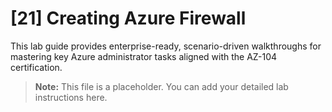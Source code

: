 # [21] Creating Azure Firewall

This lab guide provides enterprise-ready, scenario-driven walkthroughs for mastering key Azure administrator tasks aligned with the AZ-104 certification.

> **Note:** This file is a placeholder. You can add your detailed lab instructions here.